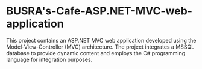 # BUSRA's-Cafe-ASP.NET-MVC-web-application
This project contains an ASP.NET MVC web application developed using the Model-View-Controller (MVC) architecture. The project integrates a MSSQL database to provide dynamic content and employs the C# programming language for integration purposes.
